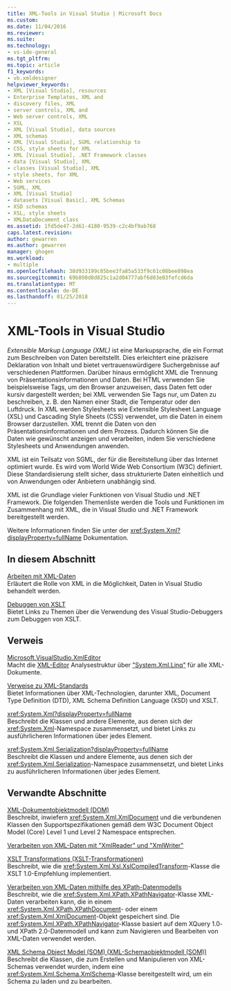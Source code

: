 ```yaml
---
title: XML-Tools in Visual Studio | Microsoft Docs
ms.custom: 
ms.date: 11/04/2016
ms.reviewer: 
ms.suite: 
ms.technology:
- vs-ide-general
ms.tgt_pltfrm: 
ms.topic: article
f1_keywords:
- vb.xmldesigner
helpviewer_keywords:
- XML [Visual Studio], resources
- Enterprise Templates, XML and
- discovery files, XML
- server controls, XML and
- Web server controls, XML
- XSL
- XML [Visual Studio], data sources
- XML schemas
- XML [Visual Studio], SGML relationship to
- CSS, style sheets for XML
- XML [Visual Studio], .NET Framework classes
- data [Visual Studio], XML
- classes [Visual Studio], XML
- style sheets, for XML
- Web services
- SGML, XML
- XML [Visual Studio]
- datasets [Visual Basic], XML Schemas
- XSD schemas
- XSL, style sheets
- XMLDataDocument class
ms.assetid: 1fd5de47-2d61-4180-9539-c2c4bf9ab768
caps.latest.revision: 
author: gewarren
ms.author: gewarren
manager: ghogen
ms.workload:
- multiple
ms.openlocfilehash: 38d933199c85bee3fa85a533f9c61c08bee898ea
ms.sourcegitcommit: 69b898d8d825c1a2d04777abf6d03e03fefcd6da
ms.translationtype: MT
ms.contentlocale: de-DE
ms.lasthandoff: 01/25/2018
---
```

# <a name="xml-tools-in-visual-studio"></a>XML-Tools in Visual Studio

*Extensible Markup Language (XML)* ist eine Markupsprache, die ein Format zum Beschreiben von Daten bereitstellt. Dies erleichtert eine präzisere Deklaration von Inhalt und bietet vertrauenswürdigere Suchergebnisse auf verschiedenen Plattformen. Darüber hinaus ermöglicht XML die Trennung von Präsentationsinformationen und Daten. Bei HTML verwenden Sie beispielsweise Tags, um den Browser anzuweisen, dass Daten fett oder kursiv dargestellt werden; bei XML verwenden Sie Tags nur, um Daten zu beschreiben, z. B. den Namen einer Stadt, die Temperatur oder den Luftdruck. In XML werden Stylesheets wie Extensible Stylesheet Language (XSL) und Cascading Style Sheets (CSS) verwendet, um die Daten in einem Browser darzustellen. XML trennt die Daten von den Präsentationsinformationen und dem Prozess. Dadurch können Sie die Daten wie gewünscht anzeigen und verarbeiten, indem Sie verschiedene Stylesheets und Anwendungen anwenden.

XML ist ein Teilsatz von SGML, der für die Bereitstellung über das Internet optimiert wurde. Es wird vom World Wide Web Consortium (W3C) definiert. Diese Standardisierung stellt sicher, dass strukturierte Daten einheitlich und von Anwendungen oder Anbietern unabhängig sind.

XML ist die Grundlage vieler Funktionen von Visual Studio und .NET Framework. Die folgenden Themenliste werden die Tools und Funktionen im Zusammenhang mit XML, die in Visual Studio und .NET Framework bereitgestellt werden.

Weitere Informationen finden Sie unter der <xref:System.Xml?displayProperty=fullName> Dokumentation.

## <a name="in-this-section"></a>In diesem Abschnitt

[Arbeiten mit XML-Daten](../xml-tools/working-with-xml-data.md)  
Erläutert die Rolle von XML in die Möglichkeit, Daten in Visual Studio behandelt werden.

[Debuggen von XSLT](../xml-tools/debugging-xslt.md)  
Bietet Links zu Themen über die Verwendung des Visual Studio-Debuggers zum Debuggen von XSLT.

## <a name="reference"></a>Verweis

[Microsoft.VisualStudio.XmlEditor](http://go.microsoft.com/fwlink/?LinkID=165699)  
Macht die [XML-Editor](http://go.microsoft.com/fwlink/?LinkId=228249) Analysestruktur über ["System.Xml.Linq"](http://go.microsoft.com/fwlink/?LinkId=228250) für alle XML-Dokumente.

[Verweise zu XML-Standards](http://msdn.microsoft.com/79c78508-c9d0-423a-a00f-672e855de401)  
Bietet Informationen über XML-Technologien, darunter XML, Document Type Definition (DTD), XML Schema Definition Language (XSD) und XSLT.

<xref:System.Xml?displayProperty=fullName>  
Beschreibt die Klassen und andere Elemente, aus denen sich der <xref:System.Xml>-Namespace zusammensetzt, und bietet Links zu ausführlicheren Informationen über jedes Element.

<xref:System.Xml.Serialization?displayProperty=fullName>  
Beschreibt die Klassen und andere Elemente, aus denen sich der <xref:System.Xml.Serialization>-Namespace zusammensetzt, und bietet Links zu ausführlicheren Informationen über jedes Element.

## <a name="related-sections"></a>Verwandte Abschnitte

[XML-Dokumentobjektmodell (DOM)](/dotnet/standard/data/xml/xml-document-object-model-dom)  
Beschreibt, inwiefern <xref:System.Xml.XmlDocument> und die verbundenen Klassen den Supportspezifikationen gemäß dem W3C Document Object Model (Core) Level 1 und Level 2 Namespace entsprechen.

[Verarbeiten von XML-Daten mit "XmlReader" und "XmlWriter"](https://msdn.microsoft.com/library/cc189001(v=vs.95).aspx)

[XSLT Transformations (XSLT-Transformationen)](/dotnet/standard/data/xml/xslt-transformations)  
Beschreibt, wie die <xref:System.Xml.Xsl.XslCompiledTransform>-Klasse die XSLT 1.0-Empfehlung implementiert.

[Verarbeiten von XML-Daten mithilfe des XPath-Datenmodells](/dotnet/standard/data/xml/process-xml-data-using-the-xpath-data-model)  
Beschreibt, wie die <xref:System.Xml.XPath.XPathNavigator>-Klasse XML-Daten verarbeiten kann, die in einem <xref:System.Xml.XPath.XPathDocument>- oder einem <xref:System.Xml.XmlDocument>-Objekt gespeichert sind. Die <xref:System.Xml.XPath.XPathNavigator>-Klasse basiert auf dem XQuery 1.0- und XPath 2.0-Datenmodell und kann zum Navigieren und Bearbeiten von XML-Daten verwendet werden.

[XML Schema Object Model (SOM) (XML-Schemaobjektmodell (SOM))](/dotnet/standard/data/xml/xml-schema-object-model-som)  
Beschreibt die Klassen, die zum Erstellen und Manipulieren von XML-Schemas verwendet wurden, indem eine <xref:System.Xml.Schema.XmlSchema>-Klasse bereitgestellt wird, um ein Schema zu laden und zu bearbeiten.